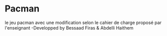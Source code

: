 # Pacman
le jeu pacman avec une modification selon le cahier de charge proposé par l'enseignant
-Developped by Bessaad Firas & Abdelli Haithem
